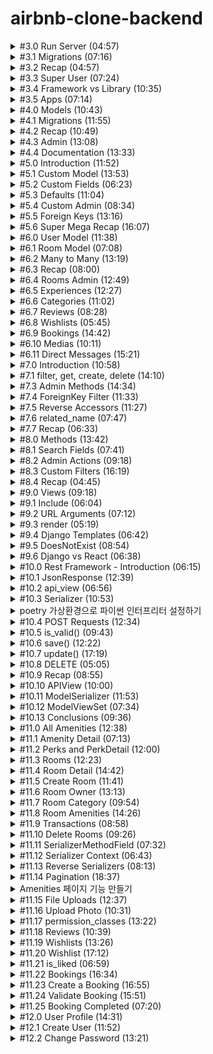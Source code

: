 # airbnb-clone-backend

<details>
<summary> #3.0 Run Server (04:57)
</summary>

**서버 키는 법**

airbnb-clone-backend 폴더 위치 아래에서 터미널을 킨 후 `poetry shell`로 `django` 가상환경으로 들어가준다.
그 다음 `python manage.py runserver` 명령어를 터미널에서 실행해준다.

**서버 닫는 법**

`Ctrl + C`로 중지한다.

</details>

<details>
<summary>
#3.1 Migrations (07:16)
</summary>

**admin page**

/admin/ 페이지로 가려함.

- /admin/ 페이지가 접속이 안되는 경우
  DB에 django_session 이라는 테이블이 없기 때문이다.

서버를 열면서 생긴 'db.sqlite3' 폴더는 DB파일인데 비어있다.

- migration 작업을 통해 문제 해결
  migration은 DB의 state를 수정하는 작업을 의미한다.

  ![Alt text](img/1.png)

  18개의 migration이 있다.

  `python manage.py migrate` 명령어를 터미널에 실행시켜 문제를 해결한다.

  ![Alt text](img/2.png)

- /admin/ 페이지 로그인 시 로그인 오류화면을 볼 수 있음

![Alt text](img/3.png)

</details>

<details>
<summary>
#3.2 Recap (04:57)
</summary>

**migration**

migration 파일에는 DB를 변화시킬 수 있는 python 코드가 들어있다.

이중에는 `auth-user`파일이 있을 것이다. 유저 저장 테이블이다.

</details>

<details>
<summary>
#3.3 Super User (07:24)
</summary>

**관리자 페이지**

터미널을 하나 더 열고 `django` 가상환경으로 들어가준 뒤 `python manage.py createsuperuser`를 실행한다.

비밀번호 설정 시 유효성 검사를 자동으로 해줌을 볼 수 있다.

![Alt text](img/4.png)

`/admin/`으로 들어가 설정한 아이디 비번을 입력하면 관리자 페이지를 볼 수 있다.

![Alt text](img/5.png)

관리자 페이지에서 본인 계정의 비밀번호 변경, 다른 유저의 비밀번호 변경, 유저생성, 그룹생성 등의 작업을 할 수 있다.

</details>

<details>
<summary>
#3.4 Framework vs Library (10:35)
</summary>

**라이브러리와 프레임워크의 차이 설명**

우리가 import를 통해 `라이브러리`를 호출한다.

`프레임워크`는 우리가 쓴 코드를 호출한다.

config폴더의 `setting.py` 파일의 내용을 수정함으로써 사용자의 코드에 맞춰 웹페이지의 내용이 바뀌는 것을 볼 수 있다.

![Alt text](img/6.png)

(프레임워크의 특징이다)

</details>

<details>
<summary>
#3.5 Apps (07:14)
</summary>

**장고의 프로젝트는 application들로 이루어져 있다**

Airbnb를 예시로 든다.

(`room`)숙소 정보와 (`user`)숙소 주인정보나 고객정보를 위한 로직을 같은 파일에 두지 않고 따로 둘 것이다.

`room`을 업로드하고 수정하고 삭제하는 등의 로직과 정보를 DB에 저장하고 변경사항을 적용해야한다.

`user`들이 소통하고 본인의 숙소페이지를 관리하고 본인의 예약정보를 관리하고, DB에 정보를 저장하고 변경사항을 적용해야한다.

</details>

<details>
<summary>
#4.0 Models (10:43)
</summary>

**장고의 프로젝트는 application들로 이루어져 있다**

django가상환경에서 다음 명령어를 터미널에 입력한다.
`python manage.py startapp 어플리케이션_이름`

'어플리케이션\_이름'에 해당하는 폴더가 만들어진다.

house 어플리케이션에 대한 데이터의 detail을 `models.py`에 작성한다.

파일을 수정하고 저장하여도 자동으로 서버가 재시작 되지 않는데 django가 아직 house 어플리케이션에 대해 모르기 때문이다.

config폴더의 `setting.py`파일에 `INSTALLED_APPS`에 우리가 만든 어플리케이션을 추가한다.
![Alt text](img/7.png)

`"houses.apps.HousesConfig"` 추가하기

</details>

<details>
<summary>
#4.1 Migrations (11:55)
</summary>

**Migrations**

django는 자동으로 admin 패널을 우리의 데이터로 생성해준다.

house폴더 아래에 있는 `admin.py`파일에 다음코드를 추가해준다.

```python
@admin.register(House)
class HouseAdmin(admin.ModelAdmin):
    pass
```

House라는 모델을 추가해주는 것을 볼 수 있다.

![Alt text](img/8.png)

하지만 눌러보면 table이 없다는 오류가 뜬다.

직접 migration을 함으로써 table을 만들어 줄 수 있다.

새로운 터미널을 열고 django가상환경상태에 진입한 후, `python manage.py makemigrations` 명령어를 입력한다.

![Alt text](img/9.png)

house 폴더 아래에 migration 폴더가 생겼고, 그 안에 '0001_initial.py'파일이 생겼다.

![Alt text](img/10.png)

변경된 데이터베이스를 적용하기 위해 `python manage.py migrate` 명령어를 입력해준다.

![Alt text](img/11.png)

그러면 이제 Houses를 눌렀을 때 migrate한 데이터베이스가 보인다.

![Alt text](img/12.png)

'ADD HOUSE' 버튼을 눌러 예전에 미리 설정해두었던 db자료형에 맞춰 내용을 추가할 수 있다.

![Alt text](img/13.png)

Houses에 내용물을 하나 추가하고 서버를 껐다키면 전에 추가했었던 내용이 살아있는 것을 확인할 수 있다.

![Alt text](img/14.png)

</details>

<details>
<summary>#4.2 Recap (10:49)</summary>

기존에 설치된 앱과 새로만들어 추가한 앱을 분리하여 따로 합쳐준다.

`INSTALLED_APPS = SYSTEM_APPS + CUSTOM_APPS`

migration을 테스트해보기위해 house폴더 아래에 있는 `models.py`에서 'price'를 'price_per_night'로 바꾼 후 변경사항을 적용시키기 위해 migration을 해준다.

![Alt text](img/15.png)

migration폴더 아래에 새로운 파이썬 파일이 생기고 변경사항이 기록된다.

![Alt text](img/16.png)

변경사항을 `python manage.py makemigrations`로 등록해주고, `python manage.py migrate`로 적용해준다.

![Alt text](img/17.png)

적용된 모습이다.

</details>

<details>
<summary>#4.3 Admin (13:08)</summary>

**admin 패널 추가설정하기**

admin패널에 들어가면 Houses 클래스로부터 만들어진 항목의 이름이 'House object(1)' 로 보인다.

model.py에서 House클래스에 `__str__()` 메소드를 수정해줌으로써 우리가 원하는 형태로 보이게 할 수 있다.

```
    def __str__(self):
        return self.name
```

admin.py에서 `list_display=[]`에 데이터 속성이름을 적어주면 해당 속성들을 미리보기 가능하다.

```
    list_display = [
        "name",
        "price_per_night",
        "address",
        "pets_allowed",
    ]
```

`list_filter=[]`를 추가해주면 오른쪽에 필터목록을 볼 수 있다.

![Alt text](img/18.png)

```
    list_filter = [
        "price_per_night",
        "pets_allowed",
    ]
```

`    search_fields = ["address"]`이 코드를 추가 함으로써 주소를 기준으로 검색할 수 있는 검색창이 생긴다.

`"address_startwith"`를 집어넣으면 검색키워드로 시작하는 것만 뜨고, 그냥 `"address"`만 넣으면 키워드가 중간에 들어있어도 모두 검색된다.

</details>

<details>
<summary>#4.4 Documentation (13:33)</summary>

**Documentation**

[장고문서](https://docs.djangoproject.com/en/4.2/ref/models/fields/)

Documents를 통해 admin패널에서 도움말, 데이터 이름, 데이터 숨기기, 리스트상태에서 수정가능하게 하기 등등의 많은 기능을 적은 코드로 사용할 수 있다.

It's insane~

</details>

<details>
<summary>#5.0 Introduction (11:52)</summary>

**User Applications 환경설정\_0**

인터프리트 설정을 poetry환경으로 잡아준다.

그러면 django 임포트할때 밑에 경고물결줄이 안뜬다.

</details>

<details>
<summary>#5.1 Custom Model (13:53)</summary>

**User Applications 환경설정\_1**

[Documents Link](https://docs.djangoproject.com/en/4.2/topics/auth/customizing/#substituting-a-custom-user-model)

`python manage.py startapp users`로 새로운 커스텀 유저를 만들어준다.

기존 유저의 모든 것을 상속받아야함.

1.  `AbstractUser`의 모든 것을 상속받은 `User`를 커스터마이징하고,

2.  커스터마이징한 `User`를 Django에게 사용하겠다고 인지시켜야한다.

    2-1. 링크에서 추가해야하는 코드를 `setting.py`에 추가한다.

    2-2. user application을 설치해야하므로 `CUSTOM_APPS`에 추가해준다.

    2-3. 커스텀 USER를 만들었는데 이미 옛날에 만들어둔 USER와 충돌을 일으키기 때문에 서버를 끄고 DB를 삭제해준다. "db.sqlite3"을 삭제한다. 서버 재실행해준다.

    2-4. 그리고 houses에 있는 migrations 파일도 지워준다.(0001\_.... 이렇게 생긴 파일들). (폴더와 `__init__.py` 파일은 살려둠)

    2-5. `python manage.py makemigrations`를 해준다.

    ![Alt text](img/19.png)

    2-6. `python manage.py migrate`로 새정보로 업데이트해주고, 동기화된다.

3.  user모델을 admin패널에 추가한다.

    3.1 users폴더에 admin.py에 내용을 추가해준다.

    3.2 다시 페이지를 리로드하면 로그인을 다시해야하는데, DB를 지웠기 때문에 세션이 종료된 것이고, user로 새로 생성해 줘야한다.

    따라서 `python manage.py createsuperuser`로 user계정을 새로 만들어준다.

![Alt text](img/20.png)

유저가 분리되어 보인다. 이전에는 Groups와 같이 있었다.

</details>

<details>
<summary>#5.2 Custom Fields (06:23)</summary>

**Custom User Model**

파이썬 코드에 있는 모델 구조와 DB구조를 서로 동기화 하기 위해 추가작업(기본값 넣어주기 등의 작업)을 해줘야 한다.

만약 'is_host'필드에 기본값을 지정해주지 않고 `python manage.py makemigrations`를 해주면 동기화를 위한 오류를 발생시킬 것이다.

![Alt text](img/21.png)

추가한 'is_host' 필드는 기본값없이 Nill 값으로 추가가 불가능하다는 오류이다.

옵션1. 일회성 기본값제공하기. 하지만 기존 행들의 이 열 값들이 모두 null값이 된다.

옵션2. 이 작업을 중지하고 models.py에서 기본값을 지정해준다.

2번을 선택하여 추가작업을 해줄 것이다.

</details>

<details>
<summary>#5.3 Defaults (11:04)</summary>

**Adding Default**

DB를 수정하여 기존에 있었던 필드가 사라지면 원래 있어야 할 것이 없어져서 오류가 발생한다.

default 값이 필요한 필드에 default값을 넣어주고 makemigrations를 해준다.

웹에서 유저를 클릭하여 들어가보자.

하지만 필드가 non-editable 상태여서 오류가 발생하는 것을 볼 수 있다.

다음 강의에서 해결한다.

</details>

<details>
<summary>#5.4 Custom Admin (08:34)</summary>

**Admin pages modify**

어드민 페이지를 수정하였다.

</details>
<details>
<summary>#5.5 Foreign Keys (13:16)</summary>

**유저 연동시키기(model연결시키기)**

ForeignKey를 사용하여 사용자를 연결한다.

만약 사용자가 지워지면 어떻게 처리할 것인지 정해주어야만 한다.

NULL로 처리해줄 수 있다. 하지만 그 유저가 만든 house가 주인이 없는 채로 남아있으면 안됨으로 house도 같이 delete해주기 위한 CASCADE를 쓴다. `on_delete=models.CASCADE`

그 다음 db.sqlite3과 migrations 폴더에 있는 파일들을 모두 지워준다.(`__init__.py` 빼고)

초기화 해주는 과정이다.

초기화가 되었기 때문에 makemigrations, migrate, createsuperuser를 다 해준다.(jeongyeon, 123)

웹페이지에 들어가서 house에 추가를 해주면 아래에 새로운 필드가 생긴 것을 확인할 수 있다.

![Alt text](img/23.png)

박스를 클릭하면 사용자를 선택해줄 수 있다. 초기여서 '-----'와 'jeongyeon' 2개만 있다.

house가 user의 ForeignKey를 가지고 있다고 알려주었기 때문에 models를 연결할 수 있었다.

PositiveIntegerField를 사용하게되면 단순히 숫자를 저장하기만 한다. 하지만 ForeignKey를 사용하면 Django에게 참조하고 싶은 model을 알려줌으로써 연결을 해준다.

</details>

<details>
<summary>#5.6 Super Mega Recap (16:07)</summary>

**관계형DB를 Django에서 다루기**

사용자를 예시로 user테이블과 house테이블을 연결하였다.

만약 user테이블에있는 user가 하나 사라진다면, 그 user와 연관된 house를 어떻게 처리할 것인지가 문제가 된다.

house를 같이 삭제시키는 방법과 house의 user정보를 null로 만들어버리는 방법 2가지가 있다.

extensions에서 sqlite viewer를 설치하면 django의 sqlite db를 시각화해서 볼 수 있다.

다음에 model들을 생성할 것이기 때문에 house폴더를 삭제시켰다. 그리고 setting.py에서 custom_apps에 있는 house도 지워준다.

그다음 migration폴더에 있는 것도 지워서 초기화 해준다.

</details>
<details>
<summary>#6.0 User Model (11:38)</summary>

**최종 프로젝트에서 사용할 model만들기**

user 모델을 확장하였음

</details>
<details>
<summary>#6.1 Room Model (07:08)</summary>

**최종 프로젝트에서 사용할 model만들기**

rooms 모델을 새로 만들어줌

콘솔창에 `python manage.py startapp rooms`를 쳐서 새 모델을 만들어 주고, Config폴더에 있는 settings.py에 CUTSTOM_APPS에 `"rooms.apps.RoomsConfig",` 을 추가한다.

many-to-many 것들을 위해 나머지는 다음강의에

</details>
<details>
<summary>#6.2 Many to Many (13:19)</summary>

**최종 프로젝트에서 사용할 model만들기**

many to many 의 의미를 알기 위해서는 Many to one, One to many의 의미를 알아야 한다.

- room1, room2, room3 -> user1 (Many to one)

- user1 -> room1, room2, room3 (One to many)

Amenty model이 many to many relationship을 가진다.

Amenity1, Amenity2, Amenity3 => room1, room2, room3

그리고 반복을 피하기 위해서 생성된 날짜, 변경수정된 날짜를 저장하는 필드를 하나 만들어준다.

여기서 `auto_now_add=True`를 해주게 되는데 처음 생성되었을 때 날짜를 넣어주는 기능이다.

update는 `auto_now=True`를 넣어줘서 저장될 때마다 시간이 기록되게 한다.

근데 여기서 만들고 있는 시간 저장기능은 다른곳에서도 똑같이 사용될 것이다. 그러면 반복적으로 같은 코드를 사용해줘야하는데 이 중복되는 것을 막기 위해서 새로운 application을 만들어줄 것이다.

콘솔에 `python manage.py startapp common`으로 공통 코드를 위한 새 application을 만들어준다.

이 새로 만들어준 common모델에는 추상모델을 만들어준다. 이 모델은 db에 추가하지 않고 다른 모델에서 재사용하기 위한 모델이다. 이것은 blueprint같은 모델이다.

만들어준 common 모델에 아래부분에

```(python)
class Meta:
    abstract = True
```

을 적어준다면 django는 이 모델에 대해서 쓸모없는 db를 만들어내지 않는다.

사용하기 위해서는 사용하고자 하는 모델에 임포트를 먼저 한 후 `from common.models import CommonModel` 시작할 때 modles.Model부분을 `CommonModel` 로 바꿔적어주면 된다.

</details>
<details>
<summary>#6.3 Recap (08:00)</summary>

**최종 프로젝트에서 사용할 model만들기**

만든 rooms와 amenities를 웹상에서 확인해봄.

db에서 직접 확인해보면 생성날짜 수정날짜도 확인할 수 있다.

</details>
<details>
<summary>#6.4 Rooms Admin (12:49)</summary>

**최종 프로젝트에서 사용할 model만들기**

room과 amenity의 이름 수정

그리고 Amenity모델을 자동으로 복수형으로 표시하는 django의 기능 중 Amenitys라고 잘못된 복수형을 다음 코드로 바로잡아준다.

```(python)
class Meta:
    verbose_name_plural = "Amenities"
```

admin.py에서 목록에서 어떻게 보일지, 어떤 필터 적용기준으로 보여줄지 패널에서 시각화 할 수 있다.

</details>
<details>
<summary>#6.5 Experiences (12:27)</summary>

**최종 프로젝트에서 사용할 model만들기**
experience창 만들기

</details>

<details>
<summary>#6.6 Categories (11:02)</summary>

**최종 프로젝트에서 사용할 model만들기**
category 연결 만들기

</details>
<details>
<summary>#6.7 Reviews (08:28)</summary>

**최종 프로젝트에서 사용할 model만들기**
review 테이블만들기

</details>
<details>
<summary>#6.8 Wishlists (05:45)</summary>

**최종 프로젝트에서 사용할 model만들기**
wishlist 만들기

</details>

<details>
<summary>#6.9 Bookings (14:42)</summary>

**최종 프로젝트에서 사용할 model만들기**
booking 만들기

-> rooms, experiences 2개 모두 예약할 수 있는 booking기능을 만들 것이다. 2개중 선택을 할 수 있도록 choice클래스를 하나 만들어준다.

booking에서 check_in, check_out을 만들어 줄 때에는 DB에 시간을 포함하여 저장할 것인지 날짜만 저장할 것인지를 우리가 정하여 만들어줘야 한다.(여기서는 날짜만 저장하기로 함)

</details>
<details>
<summary>#6.10 Medias (10:11)</summary>

**최종 프로젝트에서 사용할 model만들기**
Media 만들기

OneToOneField를 만들었는데 고유한 것을 연결할 때 사용하였다.(드물게 사용함)

</details>

<details>
<summary>#6.11 Direct Messages (15:21)</summary>

**최종 프로젝트에서 사용할 model만들기**
direct_messages 만들기

dms로 이름지어도 되어서 그렇게 했음

application이름은 해당 모델의 폴더 아래에 app.py에서 name을 수정함으로서 바꿀 수 있다.

admin패널에서 추가적으로 문자 개수, 채팅방에 참여하고있는 사람수, 개시한 방에 평점 등의 추가적인 속성을 넣어줄 수 있을 것이다.

</details>
<details>
<summary>#7.0 Introduction (10:58)</summary>

**Django의 ORM**

콘솔창에서 shell로 db와 소통할 것이다.

`python manage.py shell`

models를 통해 db에 접근한다.

db에 있는 모든 room찾기

`from rooms.models import room`

`Room.objects.all()`

어떠한 속성으로도 찾을 수 있다.

`Room.objects.get(name="서울집")`

.get 뿐만아니라 .create, .filter도 있다

`room = Room.objects.get(name="서울집")`

처럼 변수에 저장하고

`room.created_at`,`room.name`,`room.id`등의 명령어를 입력할 수 있다.

`room.price = 2000`으로 하고 `room.save()`를 하게되면 db가 업데이트된다. 심지어 updated_at에 시간이 반영된다. 하지만 국제표준시간 기준이여서 9시간 느리게 보인다.

</details>

<details>
<summary>#7.1 filter, get, create, delete (14:10)</summary>

**ORM 용어들**

- `.get()` 특정한 object 하나만 찾고 싶을때

  `Room.objects.get(pk=1)` primary key 1로 찾을때

- `.filter()` 필터적용하여 가져오기

  - `Room.objects.filter(pet_friendly=True)`
    'pet_friendly'를 필터적용하여 가져오면 결과값 개수가 1개 이상이므로(0개가 나올 수 있음) `.filter()`를 사용해야한다. 만약 `.get()`을 사용하면 오류가 날 것이다.

  - filter는 유용하다. '속성'+ '\_\_필터값' 형식으로 underscore를 이용한다.

  - 부등호도 사용하다.

  `Room.objects.filter(price__gt=15)`

  - 검색어도 사용가능하다('seoul'이 들어간 방만 찾기 같은 행위)

    `Room.objects.filter(name__contains="서울")`

    `Room.objects.filter(name__startswith="서울")`

- `.all()` 모든것을 보여줌

- `.create()` db내용물 생성하기

  괄호안에 속성값을 잘 넣어줘야한다.

  `Amenity.objects.create(name="Amenity from the Console",  description="cool")`

- `.delete()` 선택한 db값을 삭제할 수 있다.

  `.get()`으로 삭제하고싶은 것을 고르고 삭제해준다.
  `Amenity.objects.get(pk=4).delete()`

      </details>

  <details>
  <summary>#7.2 QuerySets (07:01)</summary>

**QuerySets은 무엇인가**

연산자를 함께 묶어주는 역할을 한다.

filter 사용시 여러 속성을 ','로 묶어줄 수 있다.

db와 소통하지 않고 db에 있는 모든 데이터를 몽땅 꺼내온다.

QuerySet은 구체적으로 요청받을 때만 데이터를 제공할 것이다.

명령을 즉시 실행시켜주지 않고 데이터를 요청할 때만 제공한다.

1. 게으르기 때문에 db를 힘들게 하지 않는다.

2. 서로다른 QuerySet들을 연결할 수 있다.

all같은 db를 힘들게 할 수 있는 명령어를 실행한다면 db를 바로 다 보여주지 않고 QuerySet형태로 짧게 보여준다.

</details>

<details>
<summary>#7.3 Admin Methods (14:34)</summary>

**lookup 무엇인가**

"\_\_"연산자는 lookup연산자라고 부른다.

[Documentation link](https://docs.djangoproject.com/en/4.1/ref/models/querysets/#field-lookups)

QuerySet을 반환하는 메소드도 있고, 반환하지 않는 메소드도 있다.

새로운 db 콘솔 지식을 통하여 admin 패널에서 더 많은 것을 할 수 있다.

예를들면 .count()메소드를 통해 얼마나 많은 요소들이 있는지를 표시해줄 수 있다.

`"total_amenities",`이 항목을 rooms의 admin.py에 추가할 것이다. 하지만 이것은 미리 만들어주지 않았기 때문에 오류가 발생한다.(Room클래스의 메소드로 찾아내려 한다.)

2가지 방법이 있다.

1. 직접 model에 메소드를 추가하기. ORM을 이용하는 방법이다.

2. admin.py에 직접 메소드를 만들어주기. 메소드는 self뿐만 아니라 room도 매개변수로 갖게된다.

1번방법은 room에 항상 total_amenities메소드가 따라다닐 것이다. room을 쓸때마다 total_amenities도 필요하다면 1번방법이 좋다. 2번방법은 관리자 패널에서만 확인할 수 있다. 다른곳에서는 전혀 필요없고, 관리자 패널에만 필요하다면 2번방법이 좋을 수 있다.

```
#(admin.py)
def total_amenities(self, room):
    return room.amenities.count()
```

```
def total_amenities(self):
    return self.amenities.count()
```

이렇게 해줌으로서 count()메소드로 amenities개수를 표현해줄 수 있다.

</details>
<details>
<summary>#7.4 ForeignKey Filter (11:33)</summary>

**foreignKey로 필터링하기**

reverse accessors : 관계를 뒤집어서 접근하도록 하는 것.

사용하는 이용 : 반대방향으로 원하는 정보를 찾을 때

room 모델은 user모델을 foreignKey로 포인팅하고 있다.

reverse란 user를 가리키고 있는 model을 찾기 위한 것. 반대방향으로 원하는 것을 찾아가는 것.

예를 들어 room.owner은 room에서 user를 찾아내는 것이다. 근데 user에서 room을 찾아내는 방법, 이것이 reverse이다.

`Room.objects.filter(owner__username="jeongyeon")`

이런식으로 작성하면 해당 유저의 모든 room을 QuerySet으로 보여준다.

`Room.objects.filter(owner__username__startswith="j")`

이런것도 가능하다(~로 시작하는 것 찾기 필터)

이런 기능이 반복적으로 많이 필요한 경우가 있다. 예를들어 인스타그램에서 creater가 사진을 올리는 기능이 있고 그 creater를 클릭하여 그사람이 올린 사진들을 보는 행위 reverse가 있는데 둘다 반복적으로 많이 쓰이는 기능이 될 것이다.

room.owner.username은 가능하다. 방을 업로드한 유저의 이름을 보는 기능이다. 하지만 반대로 유저의 이름을 기준으로 그 유저가 올린 방을 모두 찾아보는 기능 user.rooms 이러한 기능은 만든적이 없다. reverse로 찾아야 하는 것이다. 하지만 코드를 손봐서 기능을 만들어 줄 수 있다.

</details>
<details>
<summary>#7.5 Reverse Accessors (11:27)</summary>

**Reverse Accessors**

콘솔에서 User를 임포트해와서 pk=1을 me라는 변수에 저장하자.

`dir(me)`를 통해 많은 메소드와 속성을 볼 수 있다.

`~_set`이라는 것이 많다. 이것이 reverse accessors이다.

`me.room_set.all()`을 입력하면 해당 유저의 모든 room을 보여준다.

새로운 유저를 만들어주자. (admin, adminpw1234) 방하나를 admin의 방으로 바꿔준다.

다시 명령어를 입력하면 방이 하나 없어져있다.

규칙 : ForeignKey는 매번 `_set`속성을 받는다.

review에서도 user와 연결시 ForeignKey를 사용했다. 따라서 `me.review_set`이 가능하다.

</details>
<details>
<summary>#7.6 related_name (07:47)</summary>

**Reverse Accessors 이름 커스터마이징**

A가 B에 대한 ForeignKey를 만들었다면 B는 A_set을 갖는다.

`user.room_set()`을 더이상 하지않고 `user.rooms`을 하도록 만들려면 rooms의 models.py에서 Room 클래스의 owner설정에서 `related_name="rooms",`을 추가하면 된다.

추가후 makemigrations, migrate을 해줘야 적용이 된다.(ORM shell콘솔도 껐다 켜준다.)

ForeignKey뿐만 아니라 ManyToMany도 바꿔줄 수 있다. 바꿀 수 있는건 모두 바꿔준다.

</details>

<details>
<summary>#7.7 Recap (06:33)</summary>

**Reverse Accessors 복습**

이미 만들어 놓은 속성이나 메소드를 반대방향으로 호출하고 싶을 때 추가적으로 만들지 않고도 사용가능한 기능.

related_name으로 이름을 바꿔줄 수 있다.

</details>
<details>
<summary>#8.0 Methods (13:42)</summary>

**리뷰 평균내서 보여주기**

일단 room에서 review를 볼 수 있게 메소드를 하나 만든다. 프론트에서 보여줄 목적도 있다.

```
def rating(room):
    return room.reviews.count()
```

이런식으로 ORM문법을 이용해 return값을 만들어준다.

```
for review in room.reviews.all().values("rating"):
```

for문으로 필요한 모든 리뷰를 불러올때 그냥 `.all()`을 해버리면 db가 고생을 한다. 따라서 뒤에 `.values("rating")`을 붙여서 필요한 값만 가져오도록 최적화를 해준 것이다.

</details>
<details>
<summary>#8.1 Search Fields (07:41)</summary>

**검색 필드**

room의 admin.py에 
```
search_fields = ("name", "price",)
```
를 추가하게되면 admin패널의 room에서 검색필드가 생성된다.

그리고 방의 이름이나 가격으로 방을 검색해볼 수 있다.

이러면 기본적으로 검색한 내용이 우리가 선택한 항목에 있는지 확인한다.

startswith 키워드는 앞에 `^`를 넣어주면 사용할 수 있다. (~로 시작하는 것 검색하기)

```
search_fields = ("^name", "^price",)
```

완전히 똑같은 것을 찾아주고 싶을 때는 `=`를 앞에 넣어주면 된다.

```
search_fields = ("=name", "=price",)
```

만약 사용자 이름으로 찾고 싶다면

```
search_fields = ("owner__username",)
```

이처럼 장고가 기본으로 제공하는 기능을 사용하여 만들어줄 수 있다.

Foreign Key를 이용하여 검색하는 방식이다. owner는 room model의 한 요소로 user로부터 관계되는 값이다.

</details>

<details>
<summary>#8.2 Admin Actions (09:18)</summary>

room을 삭제하려하면 장고는 연결된 관계같은 것들이 같이 삭제되거나 변경되는지 한눈에 보여주는 페이지를 띄워준다.

**admin action 추가하기**

admin action은 3개의 파라미터로 구성된다. 

1. 액션을 호출하는 클래스 
2. request객체
3. queryset 선택한 모든 객체를 반환
```
@admin.action(description="Set all prices to zero")
def reset_prices(modle_admin, request, queryset):
    print(modle_admin)
    print(dir(request))
    print(queryset)
```

위와 같이 체크박스에 선택한 room들을 queryset을 출력하여 확인해 볼 수 있다.

우리가 만들려는 기능은 선택한 방들의 가격을 0으로 바꾸는 것이다.

```
def reset_prices(modle_admin, request, rooms):
    for room in rooms.all():
        room.price = 0
        room.save()
```
</details>
<details>
<summary>#8.3 Custom Filters (16:19)</summary>


**나만의 필터 만들기**

admin.py에 클래스 내부에 `list_filter=(rating)`처럼 만들면 해당 필드명으로 필터를 만들 수 있었다.

관계, Foreign Key로도 필터를 만들 수 있다. User로 만들어보자

```
    list_filter = (
        "rating",
        "user__is_host",
        "room__amenities",
        "room__pet_friendly",
    )
```

이런식으로 Foreign Key로 관계를 통해 필터를 만들어 줄 수 있다.

Foreign Key의 또 다른 Foreign Key로도 필터를 만들어줄 수 있다.

리뷰에서 특정 단어를 포함하는 것만 보여주도록 필터를 만들어볼 수도 있다.

```
# SimpleListFilter를 상속받는다.
class WordFilter(admin.SimpleListFilter):
    # 필수 - 필터제목
    title="Filter by words!"
    # 필수 - URL에 뜨는 내용 'potato=어쩌구' 이렇게 URl에 나옴
    parameter_name="potato"
    # 필수 - 필터 내용이 어떤 것이 나와야하는지 Override되야하는 lookup method
    # 튜플 리스트를 반환해야한다.
    def lookups(self, request, model_admin):
        # 두번째 튜플요소를 화면에 보여준다.
        return [
            ("good", "Good"),
            ("oh", "Oh"),
            ("wow","Wow")
        ]
    # 필터를 거친 결과물을 보여주는 메소드
    def queryset(self, request, reviews):
        # request에 GET을 사용할 것이다.
        # 바뀐 url을 읽어서 값을 뽑아올 수도 있지만 self를 이용하여 값을 가져올 수 있다.
        word = self.value()
        if word:
            # 리뷰 내용물에 word와 같은 값을 뽑아준다.
            return reviews.filter(payload__contains = word)
        else:
            return reviews
```

이런식으로 직접 구현하여 단어가 들어있는지 여부로 필터를 만들어줄 수 있다.

여기서 3점미만은 bad, 3점 이상은 good 리뷰인 것으로 판단해주는 필터를 만들어보자.

```
# 3점미만은 bad, 3점 이상은 good로 나눠주는 필터
class good_or_bad(admin.SimpleListFilter):
    title = "3점미만 = bad, 3점이상 = good"
    parameter_name = "good_or_bad"
    def lookups(self, request, model_admin):
        return [
            ("good","good"),
            ("bad","bad"),
        ]
    def queryset(self, request, reviews):
        feel = self.value()
        if feel == 'good':
            return reviews.filter(rating__gte = 3)
        elif feel == 'bad':
            return reviews.filter(rating__lt = 3)
        else:
            return reviews
            
```

</details>
<details>
<summary>#8.4 Recap (04:45)</summary>


**Recap**

검색창 필드 `search_fields`, 사용자 액션 `@admin.action`, 사용자 지정 필터 3가지를 만들어 보았다.

</details>
<details>
<summary>#9.0 Views (09:18)</summary>


**Views**

config 폴더의 urls.py파일에서 url로 접속하면 어떻게 어디로 보낼지를 정해줄 수 있다.

view는 유저가 특정 url에 접근했을 때 작동하게되는 함수이다. 만들어 놓은 rooms, houses 등에 views.py가 하나씩 다있다.

views.py를 url에 import해올 것이기 때문에 굳이 views라는 이름을 갖을 필요는 없다. 다른 이름으로 해도 된다.

```
# rooms > views.py
from django.http import HttpResponse

# Create your views here.
def say_hello(request):
    return HttpResponse("hi")
```

기본적으로 view에서 함수를 만들면 request를 파라미터로 만들어줘야한다.
장고에서 기본적으로 제공하는 파라미터이기 때문이다. 

```
# url.py
from django.contrib import admin
from django.urls import path
from rooms.views import say_hello

urlpatterns = [
    path('admin/', admin.site.urls),
    path('rooms', say_hello)
]
```

이렇게 코드를 짠 후 `http://127.0.0.1:8000/rooms`로 접속하면 return 값인 hi가 출력된 것을 볼 수 있다.


</details>
<details>
<summary>#9.1 Include (06:04)</summary>


**URL들을 개별 파일로 만들 것이다.**

rooms의 url을 분리된 파일로 바꿀 것이다.

각 application의 url파일에 각 url들을 분리시켜줄 것이고 config로 묶어줄 것이다.

urls.py에 include를 임포트 해온 뒤, 우리가 원하는 url 주소로 이동할 때 include를 통해 각 어플리케이션의 url파일로 이동하게 할 것이다.

`path('rooms/', include("rooms.urls"))`

```
from django.urls import path
from . import views

urlpatterns = [
    path("",views.say_hello),
]
```

include를 통해 넘어가면 위처럼 세부 경로에 따라 어떤 화면을 view해줄지 정해줄 수 있게 된다. 지금은 room/ 까지만 만들어 둔 형태이다.

</details>
<details>
<summary>#9.2 URL Arguments (07:12)</summary>


**URL의 변수를 참조하자**

`path("<int:room_id>",views.see_one_room)`

꺽쇠 안에 `변수 자료형:변수명` 형식으로 써주면 url의 값을 변수로 사용할 수 있다. 여기서 int 자료형을 사용하였기 때문에 문자열을 url 뒤에 써주게 되면 오류를 자동으로 저료형 검사를 하여 띄워준다.

사용하는 url `views.see_one_room` 함수에는 변수를 매개변수로 받아줘야한다.

```
def see_one_room(request,room_id):
    return HttpResponse(f"see room with id: {room_id}")
```

</details>

<details>
<summary>#9.3 render (05:19)</summary>


**랜더링하기**

`render` 의 첫번째 매개변수는 request, 두번째 매개변수는 템플릿 이름이 들어온다. 세번째는 데이터를 넘겨줄 것을 넣어준다.

```
def see_all_rooms(request):
    rooms = Room.objects.all()
    return render(request, "all_rooms.html",{"rooms":rooms, 'title':'hello! this title comes from django!'} )
```

그리고 템플릿 폴더를 만들어 두고 그 안에 명시한 html파일을 만들어 내용을 적어준다. 세번째 매개변수로 넘겨받은 데이터를 사용하고자 하면 플라스크처럼 `{{}}`를 사용해준다

`<h1>{{title}}</h1>`

</details>

<details>
<summary>#9.4 Django Templates (06:42)</summary>


**템플릿에서 각 방 표시하기**

플라스크와 같은 문법을 사용해준다.

```
<h1>{{title}}</h1>

<ul>
{% for room in rooms %}
<li><a href="/rooms/{{room.pk}}">
    {{room.name}}</br>
    {%for amenity in room.amenities.all %}
    <span>- {{amenity.name}} </br> </span>
    {%endfor%}</a>
</li>
{%endfor%}
</ul>
```
`a` 태그를 사용하여 해당 방의 primary key를 링크로 걸어 방으로 넘어가게 만들어 주었다.

</details>

<details>
<summary>#9.5 DoesNotExist (08:54)</summary>


**한개의 방을 보기 위한 코드 작성하기**

```
def see_one_room(request,room_pk):
    room = Room.objects.get(pk=room_pk)
    return render(request, "room_detail.html",{'room':room,})
```

ORM을 활용하여 room의 세부 정보들을 가져와 room이라는 변수로 html파일로 넘겨준다.

```
<h1>{{room.name}}</h1>
<h3>{{room.country}}/{{room.city}}</h3>
<h4>{{room.price}}</h4>
<p>{{room.description}}</p>
<h5>{{room.category.name}}</h5>
```

room의 detail들을 메서드 형태로 가져오고, foreign키로 묶여있는 카테고리도 `room.category.name` 이런식으로 쉽게 가져올 수 있다.

**try except 로 예외처리하기**

만약 room_pk값으로 존재하지 않는 방의 정보를 요구할 때는 `404 not found`를 띄워 존재하지 않는 방이라고 알려야 한다.

try except문으로 예외처리를 해주고 프론트에서도 처리를 해준다.

```
def see_one_room(request,room_pk):
    try:
        room = Room.objects.get(pk=room_pk)
        return render(request, "room_detail.html",{'room':room,})
    except Room.DoesNotExist:
        return render(request, "room_detail.html",{'not_found':True,})
```

만약 존재하지 않는 방이라면 `not_found`라는 변수에 `True`를 담아 보낸다.

```
{% if not not_found %}

    <h1>{{room.name}}</h1>
    <h3>{{room.country}}/{{room.city}}</h3>
    <h4>{{room.price}}</h4>
    <p>{{room.description}}</p>
    <h5>{{room.category.name}}</h5>
{% else %}
    <h1>404 Not Found 🤣</h1>
{% endif %}
```

프론트에서는 `not_found`변수의 부울값에 따라 렌더링을 다르게 해주면 된다.

</details>

<details>
<summary>#9.6 Django vs React (06:38)</summary>

**장고의 템플릿 vs 리액트**

장고 템플릿으로도 충분히 동적으로 만들 수 있지만 충분하지 않기 때문에 리액트를 사용할 것이다.

장고는 어드맨 패널과 ORM, JSON 전송에 사용할 것이고 화면구성(UI)에는 리액트를 사용할 것이다.

장고는 좋은 API서버이다. REST API는 장고의 REST framework이다.

</details>

<details>
<summary>#10.0 Rest Framework - Introduction (06:15)</summary>

**장고 rest 프레임워크**

오래되고 안정적인 프레임워크이고 장고를 사용하는 대부분의 회사의 표준이다.

`poetry add djangorestframework`

pip 말고 poetry를 통해 설치해줄 것이다. poetry 가상환경이 켜져있는 상태에서 설치해야한다.

설치 후 config폴더의 setting.py파일에 추가된 내용을 적어줘야한다.

`THIRD_PARTY_APPS = ['rest_framework',]`

`INSTALLED_APPS = SYSTEM_APPS + THIRD_PARTY_APPS + CUSTOM_APPS`

설치된 rest framework를 사용할 수 있게된다.

</details>
<details>
<summary>#10.1 JsonResponse (12:39)</summary>

**Json으로 응답 넣기**

react를 사용하고 장고의 템플릿 기능을 사용하지 않기로 하였으니 render는 지운다.

```
from django.http import JsonResponse
from .models import Category

def categories(request):
    all_categories = Category.objects.all()
    return JsonResponse(
        {
            'ok':True,
            'categories':all_categories,
            
        })
```

json을 웹페이지로 보낼 수 있는데 여기서 python객체를 json에 담아서 보내려면 serializable하지 않아서 오류가 뜨게 된다. 이 파이썬 객체를 json이 해독가능하게 바꿔줘야만 한다.

</details>

<details>
<summary>#10.2 api_view (06:56)</summary>

**파이썬 객체 json으로 바꿔주기**

```
from django.http import JsonResponse
from django.core import serializers
from .models import Category

def categories(request):
    all_categories = Category.objects.all()
    return JsonResponse(
        {
            'ok':True,
            'categories':serializers.serialize("json",all_categories),
            
        })
```

이렇게 번역해주는 serialize를 사용하면 json으로 바뀌어 잘 나오게 된다.

django serialization 프레임워크는 많은 기능을 제공하고 있지 않기 때문에 django rest 프레임워크를 사용할 것이다.

데코레이터를 이용한다. (`@admin.register~~~`)

```
from rest_framework.decorators import api_view
from rest_framework.response import Response
from .models import Category

@api_view()
def categories(request):
    return Response(
        {'ok':True,
        }
    )
```

`rest_framework`의 데코레이터의 `api_view`와 `Response`를 이용하면 rest framework 특유의 렌더링 방법으로 json을 보여준다. 하지만 아직 serialize되지 않았다.

</details>
<details>
<summary>#10.3 Serializer (10:53)</summary>

**Serialize 파이썬 객체 JSON으로 번역해주기**

```
from rest_framework import serializers

class CategorySerializer(serializers.Serializer):

    pk = serializers.IntegerField() 
    name = serializers.CharField(required=True)
    kind = serializers.CharField()
    created_at = serializers.DateTimeField()
```
직접 serializer를 구현해주었다.

```
from categories.serializers import CategorySerializer
from rest_framework.decorators import api_view
from rest_framework.response import Response
from .models import Category

@api_view()
def categories(request):
    all_categories = Category.objects.all()
    serializer = CategorySerializer(all_categories,many=True)
    return Response(
        {'ok':True,
        'categories': serializer.data,
        }
    )
```

구현한 serializer를 가져와 사용해줄 때, `many=true`를 해줘야 인자로 받은 파이썬 객체의 내용을 모두 받아드린다. 받아드린 파이썬 객체의 요소들을 보고 구현해 놓은 것만 번역하여 보여준다.

</details>

<details>
<summary>poetry 가상환경으로 파이썬 인터프리터 설정하기</summary>

1. 가상환경에서 `poetry env info`로 가상환경의 python.exe 파일의 주소를 알아낸다.

2. `Ctrl + Shift + P`로 파이썬 인터프리터를 설정해준다. 설정해줄때 1번에서 알아낸 주소를 복붙해주면 된다.

-> rest_framework 가 자동완성이 안되길레 사용한 방법

</details>

<details>
<summary>#10.4 POST Requests (12:34)</summary>

**GET 요청**

`/categories` 는 모든 카테고리를 보여준다. 하나만 보여주기 위해서 primary key 값을 url 뒤에 넣어서 만들어줄 것이다.

`/categories/1` 로 들어가면 pk값이 1인 카테고리를 보여준다.

먼저 urls.py에 `path("<int:pk>", views.category)` 추가한 후 views.py에 `category`함수를 만들어준다.

```
@api_view()
def category(request, pk):
    category = Category.objects.get(pk=pk)
    serializer = CategorySerializer(category)
    return Response(serializer.data)
```

![img](./readme_img/10.4-1.jpg)

정보를 조회하기 위한 GET요청에 관하여 처리하였다.

**POST 요청**

views.py에 `@api_view()` 괄호 부분에 `["GET","POST"]` 단순히 추가만 해줘도 POST 요청까지 한번에 처리해줄 수 있다.

```
@api_view(["GET","POST"])
def categories(request):
    all_categories = Category.objects.all()
    serializer = CategorySerializer(all_categories,many=True)
    return Response(serializer.data)

@api_view(["GET","POST"])
def category(request, pk):
    category = Category.objects.get(pk=pk)
    serializer = CategorySerializer(category)
    return Response(serializer.data)
```

![img](./readme_img/10.4-2.jpg)

심지어 아래부분에 POST요청을 위한 form도 제공해주는 것을 볼 수 있다.

그리고 코드를 request 유형에 따라 수정한후 웹페이지 아래에 있는 `POST` 버튼을 클릭하면 요청이 성공하는 것을 확인해볼 수 있다.

```
@api_view(["GET","POST"])
def categories(request):
    if request.method == "GET":
        all_categories = Category.objects.all()
        serializer = CategorySerializer(all_categories,many=True)
        return Response(serializer.data)
    elif request.method == "POST":
        return Response({'created':True})
```

![img](./readme_img/10.4-3.jpg)

만약에 유저로부터 POST요청을 받는 경우를 상세히 코드로 짜보려 한다.

```
{
"name": "test from 웹페이지 !!",
"kind": "rooms"
}
```

위 내용으로 post를 보내면 올바른 형식을 인지하고 요청이 성공하게 된다.

이 정보로 바로 데이터베이스를 수정하게 되면 편하겠지만 검증과정을 거치는 것이 좋다.

그리고 Serializer는 파이썬 객체를 json user word로 바꿔주는 것 뿐만 아니라 반대의 경우인 유저의 json user word를 파이썬 객체로 번역하는 것도 해준다!


</details>

<details>
<summary>#10.5 is_valid() (09:43)</summary>

**검증하기**

Serializer가 유저가 POST요청을 보낸 데이터를 검증하는데 도움을 줄 수 있다.

Serializer에게 파이썬 객체를 JSON으로 번역시키고 싶으면 인스턴스를 첫번째 인자로 주면된다.

`serializer = CategorySerializer(all_categories,many=True)`

Serializer에게 유저가 보낸 JSON을 파이썬 객체로 번역시키고 싶으면 `data=~~~`을 사용하면 된다.

`serializer = CategorySerializer(data=request.data)`

serializer에게 데이터의 형태를 미리 알려줬기 때문에 미리 알려준 데이터 형식을 알고 있다.

```
elif request.method == "POST":
    serializer = CategorySerializer(data=request.data)
    print(serializer.is_valid())
    print(serializer.errors)
    return Response({'created':True})
```

`is_valid()`로 검증해볼 수 있다. `errors`로 오류의 내용을 알아낼 수 있다.

 serializer를 한번 만들어뒀다면 파싱과 검증까지 모두 할 수 있다.

```
from rest_framework import serializers

class CategorySerializer(serializers.Serializer):

    pk = serializers.IntegerField(read_only=True) 
    name = serializers.CharField(required=True,max_length=50,)
    kind = serializers.CharField(max_length=15,)
    created_at = serializers.DateTimeField(read_only=True)
```

serializer를 이렇게 수정함으로써 pk, created_at를 유저가 post요청하지 못하게 할 수 있고, name, kind의 값에 제한을 걸 수 있다.

```
@api_view(["GET","POST"])
def categories(request):
    if request.method == "GET":
        all_categories = Category.objects.all()
        serializer = CategorySerializer(all_categories,many=True)
        return Response(serializer.data)
    elif request.method == "POST":
        serializer = CategorySerializer(data=request.data)
        if serializer.is_valid():
            return Response({'created':True})
        else:
            return Response(serializer.errors)
```
검증 결과를 기준으로 if문으로 경우를 나눠 성공과 실패(오류 리턴하기)를 나눴다.


</details>


<details>
<summary>#10.6 save() (12:22)</summary>

**데이터베이스에 저장하기**

카테고리는 2가지 방과 활동으로 선택 제한이 걸려있다.

```
from rest_framework import serializers
from .models import Category

class CategorySerializer(serializers.Serializer):

    pk = serializers.IntegerField(read_only=True) 
    name = serializers.CharField(required=True,max_length=50,)
    kind = serializers.ChoiceField(max_length=15,choices=Category.CategoryKindChoices.choices,)
    created_at = serializers.DateTimeField(read_only=True)
```
serializers를 위와 같이 수정한다. kind를 `ChoiceField`로 바꾼후 기존에 만들어둔 카테고리 모델의 kind 선택 클래스를 이용한다.

model과 serializers에게 2번씩 데이터를 정의해주는 것은 번거로운 과정이다.

serializer는 `save()` 메서드가 있다. 이 메서드를 작동시키면 create메서드를 찾기 시작한다. 이 `create`메서드는 직접 만들어줘야한다.

`create`메서드는 새로운 객체를 return하거나 error를 return해줘야 한다.

```
def create(self, validated_data):
    return Category.objects.create(
        name=validated_data['name'],
        kind=validated_data['kind']
    )
```

이렇게 만드는 것은 비생산적이다.

```
def create(self, validated_data):
    return Category.objects.create(**validated_data)
```
이렇게 간단하게 적어주면 똑같은 효과를 얻을 수 있다.

```
if serializer.is_valid():
    new_category=serializer.save()
    return Response(CategorySerializer(new_category).data,)
```
검증후 코드를 이렇게 적어주고 화면에 POST결과를 띄워줄 수 있다.

![img](./readme_img/10.6-1.jpg)

![img](./readme_img/10.6-2.jpg)

화면에서 성공한 결과를 볼 수있고 데이터베이스에 정상적으로 값이 들어가는 것을 볼 수 있다.

GET, POST 요청 완료하였다. 앞으로 수정PUT과 삭제DELETE도 진행할 것이다.

</details>

<details>
<summary>#10.7 update() (17:19)</summary>

**업데이트하기**

```
@api_view(["GET","PUT"])
def category(request, pk):
    try:
        category = Category.objects.get(pk=pk)
    except Category.DoesNotExist:
        raise NotFound

    if request.method == "GET":

        serializer = CategorySerializer(category)
        return Response(serializer.data)

    elif request.method == "PUT":

        serializer = CategorySerializer(
            category, 
            data=request.data,
            partial=True,
        )
        if serializer.is_valid():
            updated_category = serializer.save()
            return Response(CategorySerializer(updated_category).data)
        else:
            return Response(serializer.errors)
```

카테고리 세부 항목에서 PUT메서드로 수정 할 것이다. 먼저 PK값으로 카테고리 세부항목을 가져오니 존재하면 항목을 가져오고 없다면 404 NOT FOUND를 띄우도록 초반에서 설정을 해줬다.

그리고 처음에는 GET메서드일 경우 간단하게 보여주는 코드이고 그 다음에 PUT메서드로 수정할때의 코드이다.

수정할때는 name과 kind를 모두 수정할 수도 있지만 그중 하나만 수정할 경우도 있다. 따라서 둘중 하나만 수정할 경우를 위해 `partial=True`를 추가하여 수정하고 싶지 않은 나머지 항목은 처음값 그대로 유지되게 한다.

PUT메서드에서 사용하는 `serializer.save()`는 Serializer의 `update`함수를 찾으러 간다. 따라서 `update`함수를 직접 구현해줘야한다.

```
def update(self, instance, validated_data):
    instance.name = validated_data.get("name",instance.name)
    instance.kind = validated_data.get("kind",instance.kind)
    instance.save()
    return instance
```

update는 에서는 instance인자를 통해 바뀐값을 수정해줘야한다. 여기서 `.get()`메서드를 사용하는데 이 메서드의 두번째 인자는 찾고하하는 첫번째 인자가 존재하지 않으면 기본값을 대신 반환한다는 의미이다. 따라서 기본값으로 처음 값 그대로를 반환해주기 위해 `instance.~~`를 사용해준다.

값을 바꿔줬으면 `instance.save()`로 저장해주고 instance를 반환해준다.

그리고 화면에 instance 값을 띄워준다.

</details>

<details>
<summary>#10.8 DELETE (05:05)</summary>

**삭제하기**

`@api_view(["GET","PUT", "DELETE"])`

삭제를 위해 method를 추가해준다

`from rest_framework.status import HTTP_204_NO_CONTENT`

```
elif request.method=="DELETE":
    category.delete()
    return Response(status=HTTP_204_NO_CONTENT)
```

204 response를 띄우기 위해 임포트 해오고 단순하게 `category.delete()`로 삭제해준다.

`path('api/v1/categories/', include('categories.urls')),`

그리고 api URL주소를 다음과 같이 `api/v1/categories/`로 바꿔주어 api관련 주소임을 적어주는 것이 좋다. 그리고 api 버전도 적어주는것이 좋다.

</details>


<details>
<summary>#10.9 Recap (08:55)</summary>

**복습**

- 프론트는 리액트를 쓰고 장고는 백엔드 api로만 사용할 것이다.
- 장고 serializer를 사용한다.
- 장고 rest 프레임워크를 사용한다.
- serializer에서 제한을 걸어줄 수 있다.
- 번역해야할 것이 있다면 many 인자를 사용해준다.
- serializer는 인자를 받아 요청 메서드를 수행한다.
- 검증절차를 수행할 수 있다.
- 데이터베이스 작성, 수정, 삭제를 할 수 있다.
- serializer 내부에 생성, 수정 함수를 구현해야한다.
- 항상 데이터가 유효한지 검증하고 수행해줘야한다.
- 
</details>

<details>
<summary>#10.10 APIView (10:00)</summary>

**APIView를 통한 리팩토링**

```
from categories.serializers import CategorySerializer
from rest_framework.exceptions import NotFound
from rest_framework.response import Response
from rest_framework.status import HTTP_204_NO_CONTENT
from rest_framework.views import APIView
from .models import Category

class Categories(APIView):

    def get(self, request):
        all_categories = Category.objects.all()
        serializer = CategorySerializer(all_categories,many=True)
        return Response(serializer.data)

    def post(self, request):
        serializer = CategorySerializer(data=request.data)
        if serializer.is_valid():
            new_category=serializer.save()
            return Response(CategorySerializer(new_category).data,)
        else:
            return Response(serializer.errors)

class CategoryDetail(APIView):

    def get_object(self,pk):
        try:
            category = Category.objects.get(pk=pk)
        except Category.DoesNotExist:
            raise NotFound
        return category

    def get(self, request, pk):
        serializer = CategorySerializer(self.get_object(pk))
        return Response(serializer.data)

    def put(self, request, pk):
        serializer = CategorySerializer(
            self.get_object(pk), 
            data=request.data,
            partial=True,
        )
        if serializer.is_valid():
            updated_category = serializer.save()
            return Response(CategorySerializer(updated_category).data)
        else:
            return Response(serializer.errors)

    def delete(self, request, pk):
        self.get_object(pk).delete()
        return Response(status=HTTP_204_NO_CONTENT)
```

리팩토링 후의 코드이다.
if~else문들을 없애버리고 각각의 get, post, delete, put 메서드들을 클래스 속의 함수들로 바꾸어 주었다.

그리고 try except문으로 카테고리 세부정보 가져올때 해당 카테고리의 존재 유무를 판단했었는데 장고의 관습적인 방법을 사용하였다. `get_object`함수를 만들어 판단하고 `category`라는 값으로 return하였다. 아래 함수들에서 이 값을 사용할 때에는 `self.get_object(pk)`로 가져온다.

```
from django.urls import path
from . import views
urlpatterns = [
    path('', views.Categories.as_view()),
    path("<int:pk>", views.CategoryDetail.as_view())
]
```

마지막으로 url을 다음과 같이 수정해준다. 클래스로 만들어줬기 때문에 `views.Categories.as_view()`로 가져온다.

</details>

<details>
<summary>#10.11 ModelSerializer (11:53)</summary>

**ModelSerializer로 중복 줄이기**

ModelSerializer으로부터 serializer를 상속받으면 이때까지 구현했던 것들을 다 제공받을 수 있다.

상속받은 클래스 안에 Meta클래스를 만들어 사용하고자하는 Model과 표시하고자하는 필드를 선택해줄 수 있다.

```
from rest_framework import serializers
from .models import Category

class CategorySerializer(serializers.ModelSerializer):

    class Meta:
        model = Category
        fields = (
            "pk",
            "name",
            "kind",
        )
```
필드는 표시하고싶은것, `exclude`를 사용하면 제외하고 싶은것만 적을 수도 있다.`fields="__all__"` 이렇게 적으면 모든 필드를 표시할 수 있다.

</details>

<details>
<summary>#10.12 ModelViewSet (07:34)</summary>

**ModelViewSet로 중복 줄이기**

```
from categories.serializers import CategorySerializer
from rest_framework.exceptions import NotFound
from rest_framework.response import Response
from rest_framework.status import HTTP_204_NO_CONTENT
from rest_framework.views import APIView
from rest_framework.viewsets import ModelViewSet
from .models import Category

class CategoryViewSet(ModelViewSet):

    serializer_class = CategorySerializer
    queryset = Category.objects.all()

```

`ModelViewSet`을 이용하면 단 2줄로 모든 기능을 사용할 수 있다.

대신 urls.py에서 어떤 request 메서드를 사용할 것인지만 정해주어야 한다.

```
from django.urls import path
from . import views
urlpatterns = [
    path('', views.CategoryViewSet.as_view({
        'get':'list',
        'post':'create',
    })),
    path("<int:pk>", views.CategoryViewSet.as_view({
        'get':'retrieve',
        'put':'partial_update',
        'delete':'destroy',
    }))
]
```

`views.CategoryViewSet.as_view()`안에 요청 메서드와 해당 메서드의 함수를 짝지어 주면 된다.

[장고 rest 프레임워크의 viewset](https://www.django-rest-framework.org/api-guide/viewsets/#viewsets)

</details>

<details>
<summary>#10.13 Conclusions (09:36)</summary>

**ModelViewSet를 사용하지 않는 이유**

ModelViewSet보더 다 나은 방법은 장고가 제공하는 routing을 사용하는 것인데 이미 ModelViewSet 방법부터 너무 많은 것들이 추상화가 되어있다는 단점이 있다. 세부적으로 가능을 손봐야할 경우나, 기능이 어떻게 동작하는지 알아볼 수 없을 정도로 추상화되어 있어서 짜야할 코드는 짧을 수 있지만 불편할 수 있다.

따라서 ModelViewSet은 사용하지 않을 예정이다.

</details>

<details>
<summary>#11.0 All Amenities (12:38)</summary>

**Amenities 구현하기**

APIView 까지의 기능을 사용하여 손쉽게 구현한다.

여기서 serializer을 만들때 부모 클래스인 `ModelSerializer`로부터 상속받아 사용하는데 `id, created_at, updated_at`는 자동으로 `read_only`가 적용되어 편리하다.(직접 구현해주지 않아도 된다.)

amenity에 관한 구현을 계속 진행할 것이다.

</details>

<details>
<summary>#11.1 Amenity Detail (07:13)</summary>

**Amenities 구현하기**

Amenity detail의 get, put, delete 기능구현

</details>

<details>
<summary>#11.2 Perks and PerkDetail (12:00)</summary>

**Perk 구현하기**

Perks의 get, post기능구현과 Perk detail의 get, put, delete 기능구현

</details>

<details>
<summary>#11.3 Rooms (12:23)</summary>

**rooms 구현하기**

방을 보는건 인증 상관 없지만 방을 생성하려면 로그인된 인증 상태여야 한다.

```

class RoomSerializer(ModelSerializer):
    class Meta:
        model = Room
        fields = "__all__"
        depth = 1
```

serializer를 만들 때 `depth=1`를 사용하게 되면 데이터 베이스의 관계를 한단계 깊이 표현하여 관계가 있는 객체의 세부 정보까지 한칸 깊게 보여준다.

![img](./readme_img/11.3-1.jpg)

하지만 모든 것이 필요한 경우는 잘 없고 많은 불필요한 데이터를 가져오는 것은 비효율적이다.

우리는 owner의 세부정보들은 room/1 처럼 방의 세부정보를 보려고 할때 보여줄 것이다.

따라서 serializer를 수정해줘야한다.

</details>

<details>
<summary>#11.4 Room Detail (14:42)</summary>

**rooms의 serializer 구현하기**

세부 방의 정보를 보여줄 때 owner의 정보를 depth=1으로 설정하게 되면 보안에 염려되는 정보까지 공개가 될 수 있다. 따라서 user에 직접가서 serializer를 만들어주어 보여주고 싶은 것들만 보여주도록 한다.

```
from rest_framework.serializers import ModelSerializer

from .models import User

class TinyUserSerializer(ModelSerializer):
    class Meta:
        model = User
        fields = (
            "name","avatar","username",
        )
```
미리 작은 정보만 보여주는 serializer를 유저에 만들어두고, 이것을 room의 serializer를 만들때 활용한다.


```
class RoomDetailSerializer(ModelSerializer):
    owner = TinyUserSerializer()
    amenities = AmenitySerializer(many=True)
    category = CategorySerializer()
    class Meta:
        model = Room
        fields = "__all__"
```

그런다음 방의 세부정보 serializer를 만들때 import해와서 사용해준다. 그러면 우리가 보여주고 싶었던 부분만 보여줄 수 있다.

나머지 amenities, category또한 relation으로 연결되어 있어 그냥 pk 값으로만 보여졌었지만 각각의 serializer를 가져와서 연결지어주면 `depth=1`를 사용하지 않고 한층 더 깊게 데이터를 가져올 수 있다. 또한 각각의 항목들에서 보여주고 싶지 않은 부분은 각각의 serializer에서 fields값을 적절히 수정하면 된다.

같은 파일에 있는 serializer를 사용하고 싶다면 사용 당하는 serializer가 더 위에 있으면 된다.

</details>

<details>
<summary>#11.5 Create Room (11:41)</summary>

**만들어본 api로 room생성해보기**

방을 생성할 때 가장 걸림돌이 되는 것은 relation이 있는 정보를 넘겨줘야할 때이다.

owner, amenities, category가 있는데 그중에서 owner를 먼저 다룰 것이다.

owner는 유저가 조작할 수 없도록 request.data로부터 받지 않도록 할 것이다. 만약 request.data로부터 받으면 유저가 request를 조작하여 다른사람이 방을 만든것으로 할 수 있기 때문에 그런 상황을 피해야 한다.

serializer에서 `owner = TinyUserSerializer(read_only=True)` 이렇게 읽기 전용으로 바꾸어 입력값을 무시하도록 한다.

만약 category, amenities의 각각의 serializer가 요구하는 입력형식을 만족하였지만 각각에 존재하는 category, amenities를 입력해줘야 정상적으로 room을 생성하는 과정으로 취급된다. 존재하지 않는 값들을 넣게 되면 serializer.is_valid()는 문제가 없다고 통과시키지만 db에 저장하는 과정에서 오류가 생기게 된다.

```
{
    "owner":1,
    "category":{"name":"wwwwwwwssssss","kind":"rooms"},
    "amenities":[{"name":"asdfasdfasdfa","description":"eeeeeeee"}],
    "name": "house created by DRF",
    "country": "한국",
    "city": "제주",
    "price": 3000,
    "rooms": 2,
    "toilets": 2,
    "description": "많이 비쌈...",
    "address": "제주 서귀포시",
    "pet_friendly": true,
    "kind": "private_room"
}
```

이런식의 입력을 넣고 POST를 하면 

```
AssertionError at /
The `.create()` method does not support writable nested fields by default.
Write an explicit `.create()` method for serializer `rooms.serializers.RoomDetailSerializer`, or set `read_only=True` on nested serializer fields.
```
이런 오류가 발생하게 된다.

</details>

<details>
<summary>#11.6 Room Owner (13:13)</summary>

**만들어본 api로 room생성해보기 - owner**

POST요청의 serializer.save() 코드가 create함수를 호출하게 된다. category, amenities둘다 read_only로 바꿔주면 오류를 회피하였지만, 필수적인 요소가 빠졌다고 새로운 오류가 뜬다.

여기서 유저 정보를 받아오기 위하여 request.data가 아니라 request object의 정보를 사용하여 현재 post요청을 하는 유저가 누구인지 알아낼 수 있다. (`request.user`)

```
if request.user.is_authenticated:
    serializer = RoomDetailSerializer(data=request.data)
    if serializer.is_valid():
        room = serializer.save()
        serializer = RoomDetailSerializer(room)
        return Response(serializer.data)
    else:
        return Response(serializer.errors)
else:
    raise NotAuthenticated
```

request.user의 인증 여부에 따라 코드를 짜줄 수 있다.

![img](./readme_img/11.6-1.jpg)

`room = serializer.save(owner=request.user)` 저장할때 매개변수로 owner를 직접 지정해준다면 create 메서드가 동작할때, validated_data에 자동으로 매개변수로 넣어준 owner를 추가해준다. 이 방법을 사용하면 간편하게 create메서드를 오버라이딩할 필요없이 필요한 정보를 추가해줄 수 있다.

그리고나서 POST요청을 하면 정상적으로 요청이 성공한다. 물론 category, amenities가 없는 상태로 되었다.

![img](./readme_img/11.6-2.jpg)

</details>

<details>
<summary>#11.7 Room Category (09:54)</summary>

**만들어본 api로 room생성해보기 - category**

카테고리 처리를 해주기 위해서 카테고리를 필수로 적어야 하는지 여부에 대하여 우리가 정해줘야한다. 필수로 적어야 한다고 생각하고 구현하도록 한다.

```
category_pk = request.data.get("category")
    if not category_pk:
        raise ParseError
```

먼저 request.data 값에 카테고리를 넣었는지 확인한다. 카테고리가 없다면 오류를 띄운다. `ParseError` 는 400 bad request 를 화면에 띄워준다.

```
try:
    category = Category.objects.get(pk=category_pk)
    if category.kind == Category.CategoryKindChoices.EXPERIENCES:
        raise ParseError
except Category.DoesNotExist:
    raise ParseError
room = serializer.save(
    owner=request.user, 
    category = category,)
```

그런 다음 try~except문으로 존재하는 카테고리라면 성공적으로 데이터를 저장시킬 것이고, 그렇지 않으면 ParseError을 띄울 것이다. 또한 room에 대한 생성이므로 Experience 형태의 생성은 ParseError을 띄워 막아줄 것이다.

검증이 끝났으면 카테고리의 pk값을 serialize.save의 인자로 넣어준다. 

여기서 카테고리의 pk 값은 프론트에서 유저에게 선택권을 주어 pk값을 즉시 받을 수 있도록 구현해야할 것이다.

</details>

<details>
<summary>#11.8 Room Amenities (14:26)</summary>

**만들어본 api로 room생성해보기 - amenities**

ParseError오류는 오류의 이유를 적어줄 수 있다.

```
category_pk = request.data.get("category")
if not category_pk:
    raise ParseError("Category is required.")
try:
    category = Category.objects.get(pk=category_pk)
    if category.kind == Category.CategoryKindChoices.EXPERIENCES:
        raise ParseError("The category kind should be 'rooms'")
except Category.DoesNotExist:
    raise ParseError("Category not found.")
```

방을 생성하려면 owner가필요하다. User 모델을 통해 유저를 찾아내어 owner에 할당한다.

category도 필요하다. 마찬가지로 Category모델을 통해 카테고리를 찾아내어 category에 할당한다.

owner, category는 ForiegnKey로 받아오기 때문에 하나씩 대응이 되면 된다. 하지만 amenities는 ManyToManyField 이기 때문에 여러개가 들어올 수 있고, 아무것도 없어도 된다.

따라서 amenities는 add()방식으로 하나씩 추가해주고 remove() 방식으로 삭제를 해줘도 된다.

```
amenities = request.data.get("amenities")
for amenity_pk in amenities:
    try:
        amenity = Amenity.objects.get(pk=amenity_pk)
        room.amenities.add(amenity )
    except Amenity.DoesNotExist:
        raise ParseError(f"Amenity with id {amenity_pk} not found")
```

amenity가 입력되던 중간에 존재하지 않는 것이 입력되면 어떻게 할건지 여러 방법이 있다. 위 코드처럼 잘못된것이 입력되었다고 알려주면서 방은 정상적으로 생성해주는 방법이 있고, raise부분을 pass로 처리해버려 그냥 조용히 지나가는 방법이 있고, room을 아예 delete해버리는 방법도 있다.

</details>

<details>
<summary>#11.9 Transactions (08:58)</summary>

**transaction**

amenities 들을 입력하다가 존재하지 않는 amenity가 식별되면 만들던 room을 삭제해버리는 경우가 있을 것이다. 이 경우 room을 한번 생성했다가 삭제하는 과정을 거치기 때문에 room의 id가 계속 +=1 이 된다.

여러번 생성 삭제를 반복하다가, 드디어 정상적으로 방이 생성된 상황이라면 id값이 몇칸 뛰어넘은 상태가 된 것을 볼 수 있다. 이런 경우를 위하여 장고는 transaction기능을 제공해준다.

실패했다면 모든 과정을 전부 실패로, 성공했다면 모든 과정을 전부 성공으로.

`from django.db import transaction`

```
class Rooms(APIView):

    def get(self, request):
        all_rooms = Room.objects.all()
        serializer = RoomListSerializer(all_rooms, many=True)
        return Response(serializer.data)

    def post(self, request):

        if request.user.is_authenticated:
            serializer = RoomDetailSerializer(data=request.data)
            if serializer.is_valid():
                category_pk = request.data.get("category")
                if not category_pk:
                    raise ParseError("Category is required.")
                try:
                    category = Category.objects.get(pk=category_pk)
                    if category.kind == Category.CategoryKindChoices.EXPERIENCES:
                        raise ParseError("The category kind should be 'rooms'")
                except Category.DoesNotExist:
                    raise ParseError("Category not found.")
                # 트랜색션 시작
                try:
                    with transaction.atomic():
                        room = serializer.save(
                            owner=request.user, 
                            category = category,)
                        amenities = request.data.get("amenities")
                        for amenity_pk in amenities:
                            amenity = Amenity.objects.get(pk=amenity_pk)
                            room.amenities.add(amenity )
                        serializer = RoomDetailSerializer(room)
                        return Response(serializer.data)
                except Exception:
                    raise ParseError("Amenity not found")
            else:
                return Response(serializer.errors)
        else:
            raise NotAuthenticated
```

전체 코드에서 데이터베이스에 본격적으로 저장되는 부분이 트랜색션 시작부분부터 try except문으로 시작한다.
일단 오류가 나면 유저에게 알려주기 위함이다. 그리고 오류가 발생하면 `with.transaction.atomic()`부분으로 전체 과정이 감싸져있기 때문에 중간에 amenity로 인하여 오류가 발생한다면 전체 과정을 없었던 시점으로 되돌린다.

</details>

<details>
<summary>#11.10 Delete Rooms (09:26)</summary>

**room delete기능**

delete기능 생성

```
def delete(self, request, pk):
    room = self.get_object(pk)
    if not request.user.is_authenticated:
        raise NotAuthenticated
    if room.owner != request.user:
        raise PermissionDenied
    room.delete()
    return Response(status=HTTP_204_NO_CONTENT)
```

삭제시 유저가 누구인지 여부가 중요하기 때문에 해당 부분에 대하여 검사를 먼저하고 삭제해준다.

put기능을 스스로 만들어보는 과제!

기본적으로 delete처럼 유저가 누구인지 여부를 먼저 판단하고 진행한다.

```
serializer = RoomDetailSerializer(room, data=request.data,partial=True)
        if serializer.is_valid():
            # category_kind must be room
            category_pk = request.data.get('category')
            if category_pk:
                try:
                    category = Category.objects.get(pk=category_pk)
                    if category.kind == Category.CategoryKindChoices.EXPERIENCES:
                        raise ParseError("The category kind should be 'rooms'")
                except Category.DoesNotExist:
                    raise ParseError("Category not found.")
            # Amenities with transaction
            try:
                with transaction.atomic():
                    # 1. category update
                    if category_pk:
                        updated_room = serializer.save(category = category)
                    else:
                        updated_room = serializer.save()

                    # 2. amenities update
                    amenities = request.data.get('amenities')
                    if amenities:
                        # 2.1 update = delete + post
                        room.amenities.clear()
                        
                        for amenity_pk in amenities:
                            amenity = Amenity.objects.get(pk=amenity_pk)
                            room.amenities.add(amenity)
                    else:
                        room.amenities.clear()

                    return Response(RoomDetailSerializer(room).data)
            except Exception:
                print(Exception)
                raise ParseError("Amenity not found")
        else:
            Response(serializer.errors)
```

[코드참고](https://github.com/daveg7lee/airbnb-clone-backend/commit/b50b15dba46877a5afb64832423dc6cc5cce4491)

</details>

<details>
<summary>#11.11 SerializerMethodField (07:32)</summary>

**serializer에 추가필드 넣기**

`from rest_framework import serializers` 를 먼저 임포트 해온 뒤, `RoomDetailSerializer` 내부 `Meta` 클래스 위에 다음 코드를 만들어준다.

```
rating = serializers.SerializerMethodField()

def get_rating(self, room):
    return room.rating()
```

여기서 rating에 관한 메서드를 만들어 줄때는 반드시 `get_`+`이름` 형식으로 만들어줘야한다. 그리고 메서드는 인자를 2개를 받는다. Meta에 지정해준 모델클래스가 만든 객체를 자동으로 인자로 받는다.

`RoomListSerializer`에도 똑같은 rating기능을 만들어 주려면 같은 코드를 적어주면 된다. 여기서 fields에 추가도 해줘야 보이게 된다.

```
class RoomListSerializer(ModelSerializer):
    rating = serializers.SerializerMethodField()

    def get_rating(self, room):
        return room.rating()
    class Meta:
        model = Room
        fields = ("pk","name","country","city","price","rating")
```

</details>

<details>
<summary>#11.12 Serializer Context (06:43)</summary>

**context인자로 serializer에게 원하는 내용 전달하기**

`serializer = RoomDetailSerializer(room,context={"request":request},)`

views.py의 get메서드의 serializer에 context인자로 request를 주고, 

```
is_owner = serializers.SerializerMethodField()

def get_is_owner(self,room):
    request = self.context["request"]
    return room.owner == request.user
```

serializer에서 위 코드처럼 메서드를 만들어 방의 주인과 현재 로그인한 유저가 같은지 확인할 수 있게 하는 메서드를 만들 수 있다.

이런 기능을 해당 유저가 좋아요를 눌렀는지 아닌지 확인할 때 사용할 수 있다.

</details>

<details>
<summary>#11.13 Reverse Serializers (08:13)</summary>

**역접근자 serializer**

reverse accessor는 외래키를 통해 연결되어 있는 것들을 역접근자로 찾아내는 방법이다.

각 방들의 리뷰들을 역 접근 serializer로 접근해보도록 하겠다.

먼저 리뷰의 serializer를 간단히 만들어 놓는다.

```
from rest_framework.serializers import ModelSerializer

from .models import Review


class ReviewSerializer(ModelSerializer):
    class Meta:
        model = Review
        fields = "__all__"
```

그런다음 room의 serializer으로 돌아와 `reviews = ReviewSerializer(many=True, read_only=True)`를 추가해주면 리뷰들을 볼 수 있다.

역접근자 덕분에 room.views 뿐만으로 review까지 접근할 수 있다.

하지만 방 하나는 수만개 이상의 리뷰를 가질 수 있기 때문에 엄청난 자원낭비를 초래할 수 있다. 그래서 Pagination 기능을 사용할 수 있다.

</details>

<details>
<summary>#11.14 Pagination (18:37)</summary>

**리뷰 페이지 기능**

역접근자로 리뷰를 가져오게되면 리뷰의 개수가 너무 많은 상황에서 데이터베이스에게 엄청난 부담이 될 수 있다. 따라서 URL을 하나 더 파서 페이지마다 리뷰가 나오게 만들 것이다.

`path("<int:pk>/reviews",views.RoomReviews.as_view()),`

```
class RoomReviews(APIView):

    def get_object(self, pk):
        try:
            return Room.objects.get(pk=pk)
        except Room.DoesNotExist:
            raise NotFound

    def get(self, request, pk):
        room = self.get_object(pk)
        serializer = ReviewSerializer(room.reviews.all(),many=True,)
        return Response(serializer.data)
```

url을 추가하고 방 리뷰만 가져오게 리뷰 클래스를 만들어준다.

url에 쿼리로 `reviews?page=2` 이런식으로 몇번 페이지인지 받고 그 페이지를 보여줄 것이다. 먼저 페이지 번호를 검증하고 가져온다.

```
try:
    page = request.query_params.get("page",1)
    page = int(page)
except ValueError:
    page = 1
```

검증 후 페이지 크기에 따라 리뷰들을 보여준다.

```
page_size = 5
start = (page-1)*page_size
end = start+page_size
room = self.get_object(pk)
serializer = ReviewSerializer(room.reviews.all()[start:end],many=True,)
```

room.reviews.all()을 리스트로 가져오기때문에 start ~ end로 슬라이싱이 가능하다.
슬라이싱하면 자동으로 장고는 db로 sql offset ~ limit문을 전송한다.

</details>

<details>
<summary>Amenities 페이지 기능 만들기</summary>

**Amenities 페이지 기능**

장고의 paginatorl 모듈을 이용하여 더 편하게 만들 수 있다.

마지막 페이지에 남는 몇개의 항목들은 마지막에 붙여서 더 길게 만들어줄 수도 있다.(orphans인자)

마지막 페이지보다 더 큰 수가 입력되면 가장 마지막 페이지를 보여주기도 한다.


</details>

<details>
<summary>#11.15 File Uploads (12:37)</summary>

**사진 파일 업로드**

이미 만들어둔 Photo 모듈로 사진을 업로드 하게되면 우리 프로젝트 파일안에 대충 생성되게 된다. 

config > settings.py에 가서 설정을 해줌으로 파일이 저장될 폴더를 만들어주고 경로를 지정해줄 수 있다. 그리고 사진 파일에 접근할 때 URL경로도 지정해줄 수 있다.

```
MEDIA_ROOT = "uploads"

MEDIA_URL = "user-uploads/"
```

세팅 파일에 위 코드를 만들어준다

`from django.conf import setting` 로 setting의 변수들을 가져올 수 있다. api 토큰같은 것을 저장하여 변수로 사용가능하다.

```
from django.conf.urls.static import static
from django.conf import settings

urlpatterns = [
    path("", include("rooms.urls")), # 임시
    path('admin/', admin.site.urls),
    path('api/v1/rooms/', include("rooms.urls")),
    path('api/v1/categories/', include('categories.urls')),
    path('api/v1/experiences/',include('experiences.urls')),
] + static(settings.MEDIA_URL,document_root = settings.MEDIA_ROOT)
```

위 2개 모듈을 먼저 임포트 해오고 전역으로 세팅파일에서 만들었던 이미지 저장경로와 API URL을 가져온다.

이 방식을 추가적으로 pagination에서 page size를 지정해주는 방법으로 활용할 수 있다.

하지만 이 방법은 보안에 취약하기 때문에 사용하면 안되는 방법이다.

</details>


<details>
<summary>#11.16 Upload Photo (10:31)</summary>

**사진 업로드**

다른 서버로 사진을 업로드 하는 방법을 사용하면 보안문제 해결가능하다.

파일은 클라우드에 올릴 예정이라 Media의 FileField를 UrlField로 바꿀 것이다.

사진을 업로드 할수 있는 유저의 검증을 곁들여 post요청을 마무리 짓는다. 먼저 photo serializer를 만든다.

```
from rest_framework.serializers import ModelSerializer
from .models import Photo

class PhotoSerializer(ModelSerializer):
    class Meta:
        model = Photo
        fields = ("pk","file","description",)
```

그리고 이것을 이용하여 완성한다.

```
class RoomPhotos(APIView):

    def get_object(self, pk):
        try:
            return Room.objects.get(pk=pk)
        except Room.DoesNotExist:
            raise NotFound

    def post(self, request, pk):
        room = self.get_object(pk)
        if not request.user.is_authenticated:
            raise NotAuthenticated
        if request.user != room.owner:
            raise PermissionDenied
        serializer = PhotoSerializer(data=request.data)
        if serializer.is_valid():
            photo = serializer.save(room=room)
            serializer = PhotoSerializer(photo)
            return Response(serializer.data)
        else:
            return Response(serializer.errors)
```

</details>

<details>
<summary>#11.17 permission_classes (13:22)</summary>

**사진 삭제, 검증된 유저 클래스**

사진을 삭제할때 room으로부터 삭제하는지, media로부터 삭제하는지 정해야 한다.

media로부터 삭제하도록 한다. url을 추가하고 view를 만들어준다.

```
if not request.user.is_authenticated:
    raise NotAuthenticated
```

이 부분은 유저가 검증된 상태인지 확인하는 것인데 많이 반복된다.

`from rest_framework.permissions import IsAuthenticated`을 가져와서 `permission_classes = [IsAuthenticated]` 를 클래스 안에 선언해놓으면 위 코드를 생략할 수 있다.

</details>
<details>
<summary>#11.18 Reviews (10:39)</summary>

**리뷰 기능 만들기**

rooms/1/reviews 경로로 post api를 만드는 것이 /api/v1/reviews/~ 처럼 만드는 것보다 더 직관적이고 자세하여서 좋다.

post 요청을 보내기 위해 검증을 받아야 한다. `permission_classes = [IsAuthenticatedOrReadOnly]`를 추가해준다.

rooms 경로부터 리뷰를 생성하기 때문에 serializer에서 유저와 payload, rating 필드만 보여줘야한다. 필드를 `fields = ("user","payload","rating",)`수정한다. 그리고 유저가 foreign key로 묶여있기 때문에 `user = TinyUserSerializer(read_only=True)` 로 유저의 정보를 조금 보여주도록 한다.

```
def post(self, request, pk):
    serializer = ReviewSerializer(data=request.data)
    if serializer.is_valid():
        review = serializer.save(user=request.user,room=self.get_object(pk),)
        serializer = ReviewSerializer(review)
        return Response(serializer.data)
    else:
        return Response(serializer.errors)
```

post기능을 완료한다.

</details>
<details>
<summary>#11.19 Wishlists (13:26)</summary>

**위시리스트 만들기**

모든 위시리스트를 가져올 필요없이 해당 유저의 것만 가져오기 위해 filter를 사용한다.

`context={"request":request},`

wishlist의 serializer, urls, views를 만들어준다.

`rooms = RoomListSerializer(many=True, read_only=True,)` serializer를 만들때 이 코드를 사용하여 해당 유저의 방을 볼 수 있게 한다.

```
def get(self, request):
    all_wishlists = Wishlist.objects.filter(user = request.user)
    print('request.user',request.user)
    serializer = WishlistSerializer(all_wishlists,many=True,context={"request":request},)

    return Response(serializer.data)
```

정보를 가져올때, context인자를 가져와야한다. RoomListSerializer는 필요로하는 인자이기 때문이다.

</details>

<details>
<summary>#11.20 Wishlist (17:12)</summary>

**위시리스트 세부기능 만들기**

로그인한 유저의 위시리스트만 보여줘야 함에 주의한다. 그리고 위시리스트의 세부정보를 가져올때는 serializer에 context={"request": request}, 를 포함시켜줘야한다.

위시리스트를 수정하는 기능을 위해서는 `위시리스트 번호/rooms/방번호` 형식으로 만드는 것이 변수를 활용하기 좋다.

```
class WishlistToggle(APIView):

    def get_list(self,pk, user):
        try:
            return Wishlist.objects.get(pk=pk, user=user)
        except Wishlist.DoesNotExist:
            raise NotFound
    
    def get_room(self,pk):
        try:
            return Room.objects.get(pk=pk)
        except Room.DoesNotExist:
            raise NotFound
    
    def put(self, request, pk, room_pk):
        wishlist = self.get_list(pk, request.user)
        room = self.get_room(room_pk)

        if wishlist.rooms.filter(pk=room.pk).exists():
            wishlist.rooms.remove(room)
        else:
            wishlist.rooms.add(room)
        return Response(status=HTTP_200_OK)
```

위시리스트에 put메서드로 요청을 보내면 2가지 기능중 하나가 동작한다.

1. 만약 위시리스트에 존재하지 않는 방이라면 방을 위시리스트에 추가한다.
2. 위시리스트에 이미 존재하는 방이라면 방을 위시리스트에서 삭제한다.

</details>


<details>
<summary>#11.21 is_liked (06:59)</summary>

**좋아요 기능 만들기**

ManyToMany 필드에 필터를 사용할 때 쉬운 방법이 있다.
먼저 우리가 찾고자 하는 유저의 모든 위시리스트를 가져온 다음 그 위시리스트에서 우리가 찾고자 하는 방의 번호를 찾고싶은 상황이 있다.

```
def get_is_liked(self,room):
    request = self.context['request']
    return Wishlist.object.filter(
        user=request.user,
        rooms__pk=room.pk
        ).exists()
```

`__`를 사용하여 방의 pk뿐만 아니라 이름을 이용하여 필터를 넣을 수 있다.

</details>

<details>
<summary>#11.22 Bookings (16:34)</summary>

**예약 기능 만들기**

예약은 기간이 존재한다. 예약이 잡힌 방은 예약된 기간동안 다른사람이 예약하지 못하도록 제한을 걸어야 한다.

```
def get_object(self, pk):
    try:
        return Room.objects.get(pk=pk)
    except Room.DoesNotExist:
        raise NotFound

def get(self, request, pk):
    room = self.get_object(pk)
    bookings = Booking.objects.filter(room=room)
```

이 코드는 방이 존재하지 않는다면 유저에게 알려준다.

```
def get(self, request, pk):
    bookings = Booking.objects.filter(room__pk=pk)
```

이 코드는 위 코드위 동일한 기능이지만 방이 존재하지 않아도 bookings변수에 빈 리스트를 저장하는 것으로 끝나기 때문에 유저에게 방 존재여부를 알려주지 않는다. 따라서 어떻게 할지 정해볼 수 있다.

Booking의 시리얼라이저를 만드는데 일반 유저가 볼 public버전과 방 주인이 볼 pivate 버전 2개를 만들 것이다.

```
from rest_framework.serializers import ModelSerializer
from .models import Booking

class PublicBookingSerializer(ModelSerializer):
    class Meta:
        model = Booking
        fields = ("pk",
                "check_in",
                "check_out",
                "experience_time",
                "guests",
                )
```

`from django.utils import timezone` 을 사용하여 날짜+시간을 사용한다. 파이썬 기본 모듈보다는 장고의 모듈을 사용하는 것이 config파일의 setting을 활용할 수 있어서 좋다.


```
class RoomBookings(APIView):
    permission_classes = [IsAuthenticatedOrReadOnly]

    def get_object(self, pk):
        try:
            return Room.objects.get(pk=pk)
        except Room.DoesNotExist:
            raise NotFound

    def get(self, request, pk):
        room = self.get_object(pk)
        now = timezone.localtime(timezone.now())

        bookings = Booking.objects.filter(room=room,
            kind=Booking.BookingKindChoices.ROOM,
            check_out__gt=now,            
            )
        serializer = PublicBookingSerializer(bookings, many=True)
        return Response(serializer.data)
```

config에 명시한 서버 로컬 시간에 맞추기 위해서 `now = timezone.localtime(timezone.now()).date()` 처럼 코드를 짜주고 날짜만 필요한 경우 `.date()`로 날짜만 가져온다. 시간도 중요하다 생각하면 date빼줘도 된다.

그리고 지금 시간보다 과거의 booking들은 get요청으로 가져오지 않는다. check_out 기준으로 조금 수정하여 만들었다.

</details>


<details>
<summary>#11.23 Create a Booking (16:55)</summary>

**예약 기능 만들기**

booking의 몇가지 필드들은 조건에 따라 필수가 될 수도, 아닐 수도 있다.

따라서 보여주기용 serializer와 생성용 serializer를 따로 만들는 방법을 사용한다.

room생성 시리얼라이저를 만들고, 체크인, 체크아웃을 필수로 바꿔주기 위해 오버라이딩한다.

```
class CreateRoomBookingSerializer(ModelSerializer):
    
    check_in = serializers.DateField()
    check_out = serializers.DateField()
    
    class Meta:
        model = Booking
        fields = (
            "check_in",
            "check_out",
            "guests",
                )
```

본격적으로 booking을 생성하기 전에 몇가지 조건들을 제한해줘야 한다. 시리얼라이저의 `is_valid()`를 믿을 수 없는 조건이 존재한다. 날짜에 대한 조건 설정을 해야한다.

이것을 view에서 만들어 줄 수도 있지만 시리얼라이즈에서 만들어주는 방법도 있다.

serializer에서 now를 가져와서 value와 비교할 수 있는 이유는 둘다 type이 datetime이기 때문에다.

```
class CreateRoomBookingSerializer(ModelSerializer):
    
    check_in = serializers.DateField()
    check_out = serializers.DateField()
    
    class Meta:
        model = Booking
        fields = (
            "check_in",
            "check_out",
            "guests",
                )
    def validate_check_in(self, value):
        now = timezone.localtime(timezone.now()).date()
        if now > value:
            raise serializers.ValidationError("Can't book in the past!")
        return value

    def validate_check_out(self, value):
        now = timezone.localtime(timezone.now()).date()
        if now > value:
            raise serializers.ValidationError("Can't book in the past!")
        return value
```

체크인, 체크아웃이 미래인지 확인하는 검증절차를 serializer에 적었고, 추가적으로 체크인 -> 체크아웃 순서인지, 체크인 하려고 하는 기간에 다른 사람이 체크인 했는지 여부를 통하여 검증 과정을 추가해줘야 한다.


</details>

<details>
<summary>#11.24 Validate Booking (15:51)</summary>

**예약 검증하기**

```
    def validate(self, data):

        # 체크인 시간은 체크 아웃 시간보다 빨라야 한다.
        if data['check_out'] <= data['check_in']:
            raise serializers.ValidationError("Check in should be smaller than check out.")
        
    
        # 체크인 시간과 체크아웃 시간 사이에 또다른 booking이 존재하면 안된다.
        # 물론 체크인 또는 체크아웃 중 하나라도 걸쳐있는 booking 또한 존재하면 안된다.
        if Booking.objects.filter(
            check_in__lte=data['check_out'],
            check_out__gte=data['check_in']
        ).exists():
            raise serializers.ValidationError('Those (or some) of those dates are already taken.')

        return data
```

2가지 포인트에 대하여 검증해준다.

1. 체크인 시간 < 체크아웃 시간
2. 다른 예약 시간과 겹치면 안된다.

2번 포인트에 대해 필터로 정의해줄 때 까다로운 부분이 있었다. 

1. 원하는 체크인보다 미래에 누군가의 체크아웃 존재
2. 원하는 체크아웃보다 과거에 누군가의 체크인 존재
   
이 2 부분에 대해 검증을 해주면 된다. 그리고 체크아웃 하는 시점에 체크인을 하는 경우가 많다보니 아래처럼 비교할때 equal을 빼줘도 된다.

`if Booking.objects.filter(check_in__lt=data['check_out'],check_out__gt=data['check_in']).exists():`

</details>

<details>
<summary>#11.25 Booking Completed (07:20)</summary>

**예약 기능 완성!**

검증을 view에서 만들어주는 것이 좋은지 serializer에서 validation 함수로 만들어 주는 것이 좋은지 생각해볼 필요가 있다.

마지막으로 post부분의 저장 부분을 완성시킨다. 반드시 채워야 하는 필드들이 존재하기 때문에 저장할때 추가해주고 저장시켜준다.

```
def post(self, request, pk):
    room = self.get_object(pk)
    serializer = CreateRoomBookingSerializer(data=request.data)
    if serializer.is_valid():
        booking = serializer.save(
            room=room,
            user=request.user,
            kind=Booking.BookingKindChoices.ROOM,
        )
        serializer = PublicBookingSerializer(booking)
        return Response(serializer.data)
    else:
        return Response(serializer.errors)
```

</details>
<details>
<summary>#12.0 User Profile (14:31)</summary>

**유저기능 개발 시작**

```
class PrivateUserSerializer(ModelSerializer):
    class Meta:
        model = User
        exclude = (
            "password",
            "is_superuser",
            "id",
            "is_staff",
            "is_active",
            "first_name",
            "last_name",
            "groups",
            "user_permissions",
        )
```

유저에게 보여줄 상세한 user정보를 위한 serializer를 만들어준다.

`    avatar = models.URLField(blank=True)` 아바타의 이미지는 url로 받아올 예정이므로 바꿔준후 마이그래이션 작업을 해준다.

```
class Me(APIView):
    permission_classes = [IsAuthenticated]

    def get(self, request):
        user = request.user
        serializer = serializers.PrivateUserSerializer(user)
        
        return Response(serializer.data)
    
    def put(self, request):
        user = request.user
        serializer = serializers.PrivateUserSerializer(user, data=request.data,partial=True,)
        if serializer.is_valid():
            user = serializer.save()
            serializer = serializers.PrivateUserSerializer(user)
            return Response(serializer.data)
        else:
            return Response(serializer.errors)
```

개인계정을 위한 기능 일부 완성

</details>

<details>
<summary>#12.1 Create User (11:52)</summary>

**유저 추가 기능**

먼저 만들었던 `Me`에는 검증 행위를 진행하지 않고 있다. 예를 들면, 이메일을 수정하는데 이미 존재하는 이메일로 수정했을 시 검증을 통해 제한해야하는 상황을 말한다. 이 검증은 이미 serializer가 자동을 하고 있기 때문에 따로 만들어 주지 않아도 된다.


post할때 raw 비밀번호를 그냥 저장하면 안된다. 하지만 django는 자동으로 hash화 해준다.

`user.set_password()` 라는 메서드를 통해 장고에게 hash 화를 맞긴다.

```
class Users(APIView):

    def post(self, request):
        password = request.data.get('password')
        if not password:
            raise ParseError
        
        serializer = serializers.PrivateUserSerializer(data = request.data)

        if serializer.is_valid():
            user = serializer.save()
            user.set_password(password)
            user.save()
            serializer = serializers.PrivateUserSerializer(user)
            return Response(serializer.data)
        else:
            return Response(serializer.errors)
```

</details>
<details>
<summary>#12.2 Change Password (13:21)</summary>

**pw 변경 기능**

```
path('me',views.Me.as_view()),
path('<string:username>',views.PublicUser.as_view()),
```

이 순서 말고 뒤집은 순서로 놔두게 되면, me를 username으로 착각하게 되어 오류가 발생한다. 하지만 me라는 이름을 가진 유저가 등장하게 되면 또 문제가 된다.

따라서 인스타그램처러 유저이름 앞에 `@`를 사용해주는 방식으로 문제를 해결한다.

```
path('@<str:username>',views.PublicUser.as_view()),
path('me',views.Me.as_view()),
```

```
class PublicUser(APIView):
    
    def get(self,request, username):

        try:
            user = User.objects.get(username = username)
        except User.DoesNotExist:
            raise NotFound
        
        serializer = serializers.PrivateUserSerializer(user)
        return Response(serializer.data)
```

public유저를 위한 serializer를 만들어주는 것이 좋다.

`set_password`는 비밀번호를 해시할때만 적용되기 때문에 따로 `.save()`메서드로 저장해줘야한다.

```
class ChangePassword(APIView):

    permission_classes = [IsAuthenticated]
    
    def put(self,request):
        user = request.user
        old_pw = request.data.get('old_password')
        new_pw = request.data.get('new_password')
        if not old_pw or not new_pw:
            raise ParseError
        if user.check_password(old_pw):
            user.set_password(new_pw)
            user.save()
            return Response(status=status.HTTP_200_OK)
        else:
            raise ParseError
```




</details>
